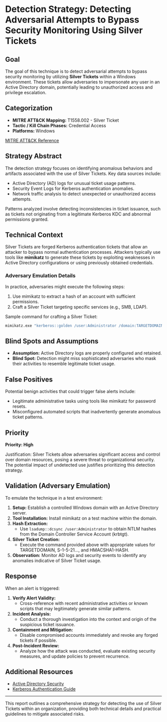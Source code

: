 # Detection Strategy: Detecting Adversarial Attempts to Bypass Security Monitoring Using Silver Tickets

## Goal
The goal of this technique is to detect adversarial attempts to bypass security monitoring by utilizing **Silver Tickets** within a Windows environment. These tickets allow adversaries to impersonate any user in an Active Directory domain, potentially leading to unauthorized access and privilege escalation.

## Categorization
- **MITRE ATT&CK Mapping:** T1558.002 - Silver Ticket
- **Tactic / Kill Chain Phases:** Credential Access
- **Platforms:** Windows

[MITRE ATT&CK Reference](https://attack.mitre.org/techniques/T1558/002)

## Strategy Abstract
The detection strategy focuses on identifying anomalous behaviors and artifacts associated with the use of Silver Tickets. Key data sources include:

- Active Directory (AD) logs for unusual ticket usage patterns.
- Security Event Logs for Kerberos authentication anomalies.
- Network traffic analysis to detect unexpected or unauthorized access attempts.

Patterns analyzed involve detecting inconsistencies in ticket issuance, such as tickets not originating from a legitimate Kerberos KDC and abnormal permissions granted.

## Technical Context
Silver Tickets are forged Kerberos authentication tickets that allow an attacker to bypass normal authentication processes. Attackers typically use tools like **mimikatz** to generate these tickets by exploiting weaknesses in Active Directory configurations or using previously obtained credentials.

### Adversary Emulation Details
In practice, adversaries might execute the following steps:
1. Use mimikatz to extract a hash of an account with sufficient permissions.
2. Craft a Silver Ticket targeting specific services (e.g., SMB, LDAP).

Sample command for crafting a Silver Ticket:

```bash
mimikatz.exe "kerberos::golden /user:Administrator /domain:TARGETDOMAIN /sid:S-1-5-21-... /krbtgt:HMACSHA1-HASH /service:cifs /ptt"
```

## Blind Spots and Assumptions
- **Assumption:** Active Directory logs are properly configured and retained.
- **Blind Spot:** Detection might miss sophisticated adversaries who mask their activities to resemble legitimate ticket usage.

## False Positives
Potential benign activities that could trigger false alerts include:
- Legitimate administrative tasks using tools like mimikatz for password resets.
- Misconfigured automated scripts that inadvertently generate anomalous ticket patterns.

## Priority
**Priority: High**

Justification: Silver Tickets allow adversaries significant access and control over domain resources, posing a severe threat to organizational security. The potential impact of undetected use justifies prioritizing this detection strategy.

## Validation (Adversary Emulation)
To emulate the technique in a test environment:

1. **Setup:** Establish a controlled Windows domain with an Active Directory server.
2. **Tool Installation:** Install mimikatz on a test machine within the domain.
3. **Hash Extraction:**
   - Use `lsadump::dcsync /user:Administrator` to obtain NTLM hashes from the Domain Controller Service Account (krbtgt).
4. **Silver Ticket Creation:**
   - Execute the command provided above with appropriate values for TARGETDOMAIN, S-1-5-21..., and HMACSHA1-HASH.
5. **Observation:** Monitor AD logs and security events to identify any anomalies indicative of Silver Ticket usage.

## Response
When an alert is triggered:

1. **Verify Alert Validity:**
   - Cross-reference with recent administrative activities or known scripts that may legitimately generate similar patterns.
2. **Incident Analysis:**
   - Conduct a thorough investigation into the context and origin of the suspicious ticket issuance.
3. **Containment and Mitigation:**
   - Disable compromised accounts immediately and revoke any forged tickets if possible.
4. **Post-Incident Review:**
   - Analyze how the attack was conducted, evaluate existing security measures, and update policies to prevent recurrence.

## Additional Resources
- [Active Directory Security](https://docs.microsoft.com/en-us/windows-server/identity/ad-ds/manage/component-updates/security-best-practices)
- [Kerberos Authentication Guide](https://technet.microsoft.com/en-us/library/cc961902.aspx)

---

This report outlines a comprehensive strategy for detecting the use of Silver Tickets within an organization, providing both technical details and practical guidelines to mitigate associated risks.